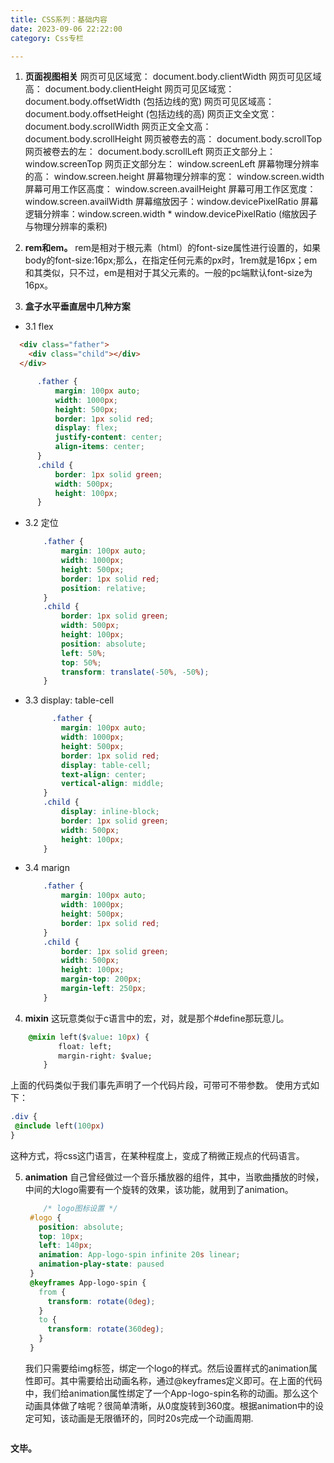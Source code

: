 ```yaml
---
title: CSS系列：基础内容
date: 2023-09-06 22:22:00
category: Css专栏

---
```


1. **页面视图相关**
网页可见区域宽： document.body.clientWidth
网页可见区域高： document.body.clientHeight
网页可见区域宽： document.body.offsetWidth (包括边线的宽)
网页可见区域高： document.body.offsetHeight (包括边线的高)
网页正文全文宽： document.body.scrollWidth
网页正文全文高： document.body.scrollHeight
网页被卷去的高： document.body.scrollTop
网页被卷去的左： document.body.scrollLeft
网页正文部分上： window.screenTop
网页正文部分左： window.screenLeft
屏幕物理分辨率的高： window.screen.height
屏幕物理分辨率的宽： window.screen.width
屏幕可用工作区高度： window.screen.availHeight
屏幕可用工作区宽度： window.screen.availWidth
屏幕缩放因子：window.devicePixelRatio
屏幕逻辑分辨率：window.screen.width * window.devicePixelRatio (缩放因子与物理分辨率的乘积)

2. **rem和em。**
   rem是相对于根元素（html）的font-size属性进行设置的，如果body的font-size:16px;那么，在指定任何元素的px时，1rem就是16px；em和其类似，只不过，em是相对于其父元素的。一般的pc端默认font-size为16px。

3. **盒子水平垂直居中几种方案**
 - 3.1 flex
  ```html
    <div class="father">
      <div class="child"></div>
    </div>
  ```
  ```css
        .father {
            margin: 100px auto;
            width: 1000px;
            height: 500px;
            border: 1px solid red;
            display: flex;
            justify-content: center;
            align-items: center;
        }
        .child {
            border: 1px solid green;
            width: 500px;
            height: 100px;
        }
  ```
  - 3.2 定位
    ```css
        .father {
            margin: 100px auto;
            width: 1000px;
            height: 500px;
            border: 1px solid red;
            position: relative;
        }
        .child {
            border: 1px solid green;
            width: 500px;
            height: 100px;
            position: absolute;
            left: 50%;
            top: 50%;
            transform: translate(-50%, -50%);
        }
    ```

  - 3.3 display: table-cell
    ```css
          .father {
            margin: 100px auto;
            width: 1000px;
            height: 500px;
            border: 1px solid red;
            display: table-cell;
            text-align: center;
            vertical-align: middle;
        }
        .child {
            display: inline-block;
            border: 1px solid green;
            width: 500px;
            height: 100px;
        }
    ```
  - 3.4 marign
    ```css
        .father {
            margin: 100px auto;
            width: 1000px;
            height: 500px;
            border: 1px solid red;
        }
        .child {
            border: 1px solid green;
            width: 500px;
            height: 100px;
            margin-top: 200px;
            margin-left: 250px;
        }
    ```

4. **mixin**
这玩意类似于c语言中的宏，对，就是那个#define那玩意儿。
```css
    @mixin left($value: 10px) {
    　　　　float: left;
    　　　　margin-right: $value;
    　　}
```
上面的代码类似于我们事先声明了一个代码片段，可带可不带参数。
使用方式如下：

```css
.div {
 @include left(100px)
}
```
这种方式，将css这门语言，在某种程度上，变成了稍微正规点的代码语言。

5. **animation**
   自己曾经做过一个音乐播放器的组件，其中，当歌曲播放的时候，中间的大logo需要有一个旋转的效果，该功能，就用到了animation。
   ```css
       /* logo图标设置 */
    #logo {
      position: absolute;
      top: 10px;
      left: 140px;
      animation: App-logo-spin infinite 20s linear;
      animation-play-state: paused
    }
    @keyframes App-logo-spin {
      from {
        transform: rotate(0deg);
      }
      to {
        transform: rotate(360deg);
      }
    }
   ```
   我们只需要给img标签，绑定一个logo的样式。然后设置样式的animation属性即可。其中需要给出动画名称，通过@keyframes定义即可。在上面的代码中，我们给animation属性绑定了一个App-logo-spin名称的动画。那么这个动画具体做了啥呢？很简单清晰，从0度旋转到360度。根据animation中的设定可知，该动画是无限循环的，同时20s完成一个动画周期.
<img src="/img/css1_1.jpg" alt="">

**文毕。**